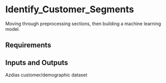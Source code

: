 # Identify_Customer_Segments
Moving through preprocessing sections, then building a machine learning model.

## Requirements

## Inputs and Outputs

Azdias customer/demographic dataset
